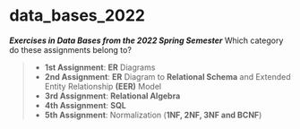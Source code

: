 # data_bases_2022
***Exercises in Data Bases from the 2022 Spring Semester***
Which category do these assignments belong to?
> - **1st Assignment**: **ER** Diagrams
> - **2nd Assignment**: **ER** Diagram to **Relational Schema** and Extended Entity Relationship **(EER)** Model
> - **3rd Assignment**: **Relational Algebra**
> - **4th Assignment**: **SQL**
> - **5th Assignment**: Normalization (**1NF, 2NF, 3NF and BCNF**)
